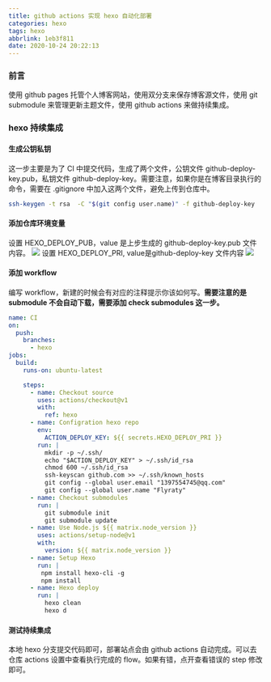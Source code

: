 ```yaml
---
title: github actions 实现 hexo 自动化部署
categories: hexo
tags: hexo
abbrlink: 1eb3f811
date: 2020-10-24 20:22:13
---
```


### 前言
使用 github pages 托管个人博客网站，使用双分支来保存博客源文件，使用 git submodule 来管理更新主题文件，使用 github actions 来做持续集成。
<!--more-->

### hexo 持续集成
#### 生成公钥私钥
这一步主要是为了 CI 中提交代码，生成了两个文件，公钥文件 github-deploy-key.pub，私钥文件 github-deploy-key。需要注意，如果你是在博客目录执行的命令，需要在 .gitignore 中加入这两个文件，避免上传到仓库中。
```sh
ssh-keygen -t rsa  -C "$(git config user.name)" -f github-deploy-key
```

#### 添加仓库环境变量
设置 HEXO_DEPLOY_PUB，value 是上步生成的 github-deploy-key.pub 文件内容。
![](https://timemachine-blog.oss-cn-beijing.aliyuncs.com/img/0081Kckwgy1gk0pc9xn3hj31yq0s6aex.jpg)
设置 HEXO_DEPLOY_PRI, value是github-deploy-key 文件内容
![](https://timemachine-blog.oss-cn-beijing.aliyuncs.com/img/0081Kckwgy1gk0pe8e498j321e0t8djp.jpg)

#### 添加 workflow
编写 workflow，新建的时候会有对应的注释提示你该如何写。**需要注意的是 submodule 不会自动下载，需要添加 check submodules 这一步。**
```yml
name: CI
on:
  push:
    branches:
      - hexo
jobs:
  build:
    runs-on: ubuntu-latest

    steps:
      - name: Checkout source
        uses: actions/checkout@v1
        with:
          ref: hexo
      - name: Configration hexo repo
        env:
          ACTION_DEPLOY_KEY: ${{ secrets.HEXO_DEPLOY_PRI }}
        run: |
          mkdir -p ~/.ssh/
          echo "$ACTION_DEPLOY_KEY" > ~/.ssh/id_rsa
          chmod 600 ~/.ssh/id_rsa
          ssh-keyscan github.com >> ~/.ssh/known_hosts
          git config --global user.email "1397554745@qq.com"
          git config --global user.name "Flyraty" 
      - name: Checkout submodules
        run: |
          git submodule init
          git submodule update
      - name: Use Node.js ${{ matrix.node_version }}
        uses: actions/setup-node@v1
        with:
          version: ${{ matrix.node_version }}
      - name: Setup Hexo
        run: |
         npm install hexo-cli -g
         npm install 
      - name: Hexo deploy
        run: |
          hexo clean
          hexo d


```

#### 测试持续集成
本地 hexo 分支提交代码即可，部署站点会由 github actions 自动完成。可以去仓库 actions 设置中查看执行完成的 flow。如果有错，点开查看错误的 step 修改即可。 